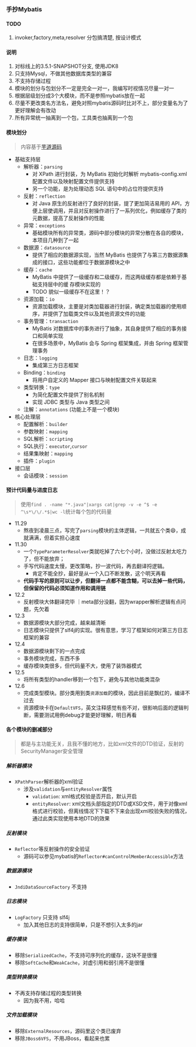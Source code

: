 ### 手抄Mybatis

#### TODO
1. invoker,factory,meta,resolver 分包搞清楚, 按设计模式

#### 说明
1. 对标线上的3.5.1-SNAPSHOT分支, 使用JDK8
2. 只支持Mysql，不做其他数据库类型的兼容
3. 不支持存储过程
4. 模块的划分与包划分不一定是完全一对一，我编写时视情况尽量一对一
5. 根据层级划分成3个大模块，而不是参照mybatis放在一起
6. 尽量不更改类名方法名，避免对照mybatis源码时比对不上，部分变量名为了更好理解会有改动
7. 所有异常统一抽离到一个包，工具类也抽离到一个包

#### 模块划分
> 内容基于[芋道源码](http://svip.iocoder.cn/MyBatis/)
* 基础支持层
    * 解析器：`parsing`
        * 对 XPath 进行封装，为 MyBatis 初始化时解析 mybatis-config.xml 配置文件以及映射配置文件提供支持
        * 另一个功能，是为处理动态 SQL 语句中的占位符提供支持
    * 反射：`reflection`
        * 对 Java 原生的反射进行了良好的封装，提了更加简洁易用的 API，方便上层使调用，并且对反射操作进行了一系列优化，例如缓存了类的元数据，提高了反射操作的性能
    * 异常：`exceptions`
        * 基础模块所有的异常类，源码中部分模块的异常分散在各自的模块，本项目几种到了一起
    * 数据源：`datasource`
        * 提供了相应的数据源实现，当然 MyBatis 也提供了与第三方数据源集成的接口，这些功能都位于数据源模块之中
    * 缓存：`cache`
        * MyBatis 中提供了一级缓存和二级缓存，而这两级缓存都是依赖于基础支持层中的缓 存模块实现的
        * TODO 貌似一级缓存不在这里！？
    * 资源加载：`io`
        * 资源加载模块，主要是对类加载器进行封装，确定类加载器的使用顺序，并提供了加载类文件以及其他资源文件的功能
    * 事务管理：`transaction`
        * MyBatis 对数据库中的事务进行了抽象，其自身提供了相应的事务接口和简单实现
        * 在很多场景中，MyBatis 会与 Spring 框架集成，并由 Spring 框架管理事务
    * 日志：`logging`
        * 集成第三方日志框架
    * Binding：`binding`
        * 将用户自定义的 Mapper 接口与映射配置文件关联起来
    * 类型转换：`type`
        * 为简化配置文件提供了别名机制
        * 实现 JDBC 类型与 Java 类型之间
    * 注解：`annotations` (功能上不是一个模块)
* 核心处理层
    * 配置解析：`builder`
    * 参数映射：`mapping`
    * SQL解析：`scripting`
    * SQL执行：`executor`,`cursor`
    * 结果集映射：`mapping`
    * 插件：`plugin`
* 接口层
    * 会话模块：`session`

#### 预计代码量与进度日志
> 使用`find . -name "*.java"|xargs cat|grep -v -e ^$ -e ^\s*\/\/.*$|wc -l`统计每个包的代码量

 * 11.29 
    * 熬夜到凌晨三点，写完了`parsing`模块的主体逻辑，一共就五个类😄，成就满满，但着实担心速度
 * 11.30 
    * 一个`TypeParameterResolver`类就吃掉了六七个小时，没做过反射太吃力了，但不能放弃；
    * 手写代码速度太慢，更改策略，抄一波代码，再去翻译捋逻辑。
        * 肯定不能全抄，最好是从一个入口不断发散，这个明天再看
    * **代码手写的原则可以让步，但翻译一点都不能含糊，可以去掉一些代码，但保留的代码必须知道作用和调用链**
 * 12.2
    * 反射模块大体翻译完毕 ｜meta部分没翻，因为wrapper解析逻辑有点问题，先欠着
 * 12.3
    * 数据源模块大部分完成，越来越清晰
    * 日志模块只提供了slf4j的实现。很有意思，学习了框架如何对第三方日志框架的兼容
 * 12.4
    * 数据源模块剩下的一点完成
    * 事务模块完成，东西不多
    * 缓存模块类很多，但代码量不大，使用了装饰器模式
 * 12.5
    * 将所有类型的handler移到一个包下，避免与其他功能类混杂
 * 12.6
    * 完成类型模块。部分类用到类`资源加载`的模块，因此目前是飘红的，编译不过去
    * 资源模块卡在`DefaultVFS`，英文注释感觉有些不对，很影响后面的逻辑判断，需要测试用例debug才能更好理解，明日再看

#### 各个模块的删减部分
> 都是与主功能无关，且我不懂的地方，比如xml文件的DTD验证，反射的SecurityManager安全管理

##### 解析器模块
* `XPathParser`解析器的xml验证
    * 涉及`validation`与`entityResolver`属性
        * `validation`: xml格式校验是否开启，默认开启
        * `entityResolver`: xml文档头部指定的DTD或XSD文件，用于对像xml格式进行校验，但离线情况下下载不下来会出现xml校验失败的情况，通过此类实现使用本地DTD的效果
    
##### 反射模块
* `Reflector`等反射操作的安全验证
    * 源码可以参见mybatis的`Reflector#canControlMemberAccessible`方法
    
##### 数据源模块
* `JndiDataSourceFactory` 不支持

##### 日志模块
* `LogFactory` 只支持 slf4j
    * 加入其他日志的支持很简单，只是不想引入太多的jar
    
##### 缓存模块
* 移除`SerializedCache`，不支持可序列化的缓存，这块不是很懂
* 移除`SoftCache`和`WeakCache`，对虚引用和弱引用不是很懂

##### 类型转换模块
* 不再支持存储过程的类型转换
    * 因为我不用，哈哈

##### 文件加载模块
* 移除`ExternalResources`，源码里这个类已废弃
* 移除`JBoss6VFS`，不用JBoss，看起来也累